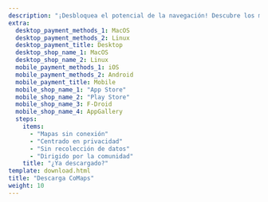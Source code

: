 ```yaml
---
description: "¡Desbloquea el potencial de la navegación! Descubre los mapas sin conexión, funcionalidades centradas en la privacidad, y una aplicación dirigida por la comunidad"
extra:
  desktop_payment_methods_1: MacOS
  desktop_payment_methods_2: Linux
  desktop_payment_title: Desktop
  desktop_shop_name_1: MacOS
  desktop_shop_name_2: Linux
  mobile_payment_methods_1: iOS
  mobile_payment_methods_2: Android
  mobile_payment_title: Mobile
  mobile_shop_name_1: "App Store"
  mobile_shop_name_2: "Play Store"
  mobile_shop_name_3: F-Droid
  mobile_shop_name_4: AppGallery
  steps:
    items:
      - "Mapas sin conexión"
      - "Centrado en privacidad"
      - "Sin recolección de datos"
      - "Dirigido por la comunidad"
    title: "¿Ya descargado?"
template: download.html
title: "Descarga CoMaps"
weight: 10
---
```

